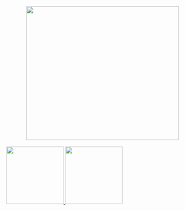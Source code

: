 <body>

  <div align="center">
  <img src="https://media.giphy.com/media/SWoSkN6DxTszqIKEqv/giphy.gif?cid=ecf05e4724r849cemoqqiqbe2s63q4nr0cfncd94l5usl1ap&rid=giphy.gif&ct=g" style="width:400px;height:350px" />
  </div>
  </br>
  <div style="display: flex">
  <div align="center">
    <a href="https://github.com/FelipeLeopoldino">
    <img height="150em" src="https://github-readme-stats.vercel.app/api?username=FelipeLeopoldino&show_icons=true&theme=dark&include_all_commits=true&count_private=true"/>
    <img height="150em" src="https://github-readme-stats.vercel.app/api/top-langs/?username=FelipeLeopoldino&layout=compact&langs_count=7&theme=dark"/>
  </div>
  </div>
  </body> 
